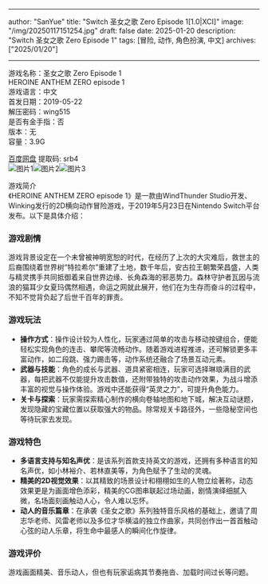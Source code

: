 
---
author: "SanYue"
title: "Switch 圣女之歌 Zero Episode 1[1.0|XCI]"
image: "/img/20250117151254.jpg"
draft: false
date: 2025-01-20
description: "Switch 圣女之歌 Zero Episode 1"
tags: [冒险, 动作, 角色扮演, 中文]
archives: ["2025/01/20"]

---

游戏名称：圣女之歌 Zero Episode 1   
HEROINE ANTHEM ZERO episode 1    
游戏语言：中文  
首发日期：2019-05-22  
解压密码：wing515  
是否有金手指：否  
版本：无   
容量：3.9G

[百度网盘](https://pan.baidu.com/s/1IiSvDAle99hd2nfWBUULBA) 提取码: srb4  
![图片1](/img/ea3772.jpg)![图片2](/img/11dc44.jpg)![图片3](/img/87d4e3.jpg)  

游戏简介  
《HEROINE ANTHEM ZERO episode 1》是一款由WindThunder Studio开发、Winking发行的2D横向动作冒险游戏，于2019年5月23日在Nintendo Switch平台发布。以下是具体介绍：

### 游戏剧情
游戏背景设定在一个未曾被神明宽恕的时代，在经历了上次的大灾难后，救世主的后裔围绕着世界树“特拉希尔”重建了土地，数千年后，安古拉王朝繁荣昌盛，人类与精灵携手共同抵御着来自世界边缘、长角森海的邪恶势力。森林守护者瓦因与流浪的猫耳少女夏玛偶然相遇，命运之网就此展开，他们在为生存而奋斗的过程中，不知不觉背负起了后世千百年的罪责。

### 游戏玩法
- **操作方式**：操作设计较为人性化，玩家通过简单的攻击与移动按键组合，便能轻松实现角色的连击、攀爬等流畅动作。随着游戏进程推进，还可解锁更多丰富动作，如二段跳、强力踢击等，动作系统还融合了场景互动元素。
- **武器与技能**：角色的成长与武器、道具紧密相连，玩家可选择琳琅满目的武器，每把武器不仅能提升攻击数值，还附带独特的攻击动作效果，为战斗增添丰富的视觉与操作体验。游戏中还能获得“英灵之力”，可提升角色能力。
- **关卡与探索**：玩家需探索精心制作的横向卷轴地图和地下城，解决互动谜题，发现隐藏的宝藏位置以获取强大的物品。除常规关卡路径外，一些隐秘空间也等待玩家去发现。

### 游戏特色
- **多语言支持与知名声优**：是该系列首款支持英文的游戏，还拥有多种语言的知名声优，如小林裕介、若林直美等，为角色赋予了生动的灵魂。
- **精美的2D视觉效果**：以其精致的场景设计和栩栩如生的人物立绘著称，动态效果更是为画面增色添彩，精美的CG图串联起过场动画，剧情演绎细腻入微，名场面刻画触动人心，令人难以忘怀。
- **动人的音乐篇章**：在承袭《圣女之歌》系列独特音乐风格的基础上，邀请了周志华老师、风雷老师以及多位才华横溢的独立作曲家，共同创作出一首首触动心弦的动人乐章，将生命中最感人的瞬间化作旋律。

### 游戏评价
游戏画面精美、音乐动人，但也有玩家诟病其节奏拖沓、加载时间过长等问题。
